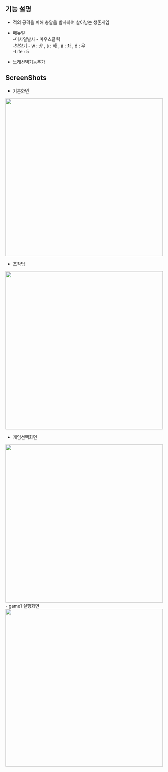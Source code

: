 <h2>기능 설명</h2>

- 적의 공격을 피해 총알을 발사하여 살아남는 생존게임 

- 메뉴얼<br>
  -미사일발사 - 마우스클릭<br>
  -방향기 - w : 상 , s : 하 , a : 좌 , d : 우 <br>
  -Life : 5<br>

- 노래선택기능추가

<h2>ScreenShots</h2>

- 기본화면
<div>
<img width="500" height="500" src="https://user-images.githubusercontent.com/44339530/71456067-0bf2bd00-27db-11ea-811e-78ccbd9d24c6.PNG">
</div>

- 조작법
<img width="500" height="500" src="https://user-images.githubusercontent.com/44339530/71456184-99361180-27db-11ea-8ab8-f214b068dd22.PNG">

- 게임선택화면
<img width="500" height="500" src="https://user-images.githubusercontent.com/44339530/71456228-d6020880-27db-11ea-9f13-f56117d01156.PNG">
- game1 실행화면
<img width="500" height="500" src="https://user-images.githubusercontent.com/44339530/71456606-92a89980-27dd-11ea-9019-3192de89aaa5.PNG">
